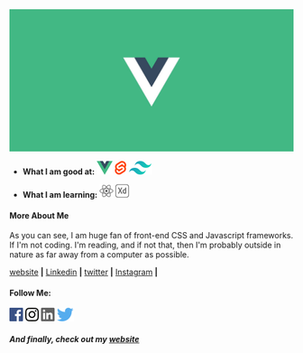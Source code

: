 <img src="./VueBanner.jpg">

- **What I am good at:** [<img src="vue.svg">][vue] [<img src="svelte.svg">][svelte] [<img src="tailwind.svg">][tailwind]

- **What I am learning:** [<img src="react.svg">][react] <img src="adobexd.svg">

#### More About Me

As you can see, I am huge fan of front-end CSS and Javascript frameworks. If I'm not coding. I'm reading, and if not that, then I'm probably outside in nature as far away from a computer as possible. 


[website][website] **|** 
[Linkedin][linkedin] **|**
[twitter][twitter] **|** 
[Instagram][instagram] **|** 

#### Follow Me: 
  <img src="facebook.svg"> <img src="instagram.svg"> <img src="linkedin.svg"> <img src="twitter.svg">


[vue]: https://vuejs.org/
[svelte]: https://svelte.dev
[tailwind]: https://tailwindcss.com
[react]: https://reactjs.org/
[website]: https://portfolio-gilbertrabuttsurwa.netlify.app/
[twitter]: https://twitter.com/GTsurwa
[instagram]: https://www.instagram.com/rabuttsurwa96/
[linkedin]: https://www.linkedin.com/in/gilberttsurwa/

##### And finally, check out my [website][website]
 
